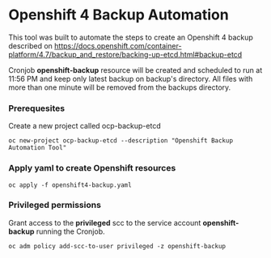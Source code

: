 # Openshift 4 Backup Automation

This tool was built to automate the steps to create an Openshift 4 backup described on https://docs.openshift.com/container-platform/4.7/backup_and_restore/backing-up-etcd.html#backup-etcd

Cronjob **openshift-backup** resource  will be created and scheduled to run at 11:56 PM and keep only latest backup on backup's directory. All files with more than one minute will be removed from the backups directory.

### Prerequesites

Create a new project called ocp-backup-etcd

`oc new-project ocp-backup-etcd --description "Openshift Backup Automation Tool"` 

### Apply yaml to create Openshift resources

`oc apply -f openshift4-backup.yaml`

### Privileged permissions

Grant access to the **privileged** scc to the service account **openshift-backup** running the Cronjob.

`oc adm policy add-scc-to-user privileged -z openshift-backup`

